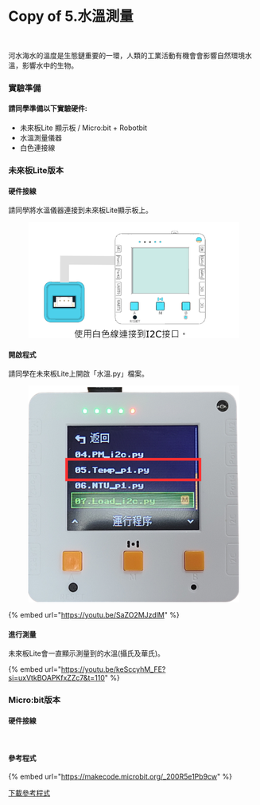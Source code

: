 # Copy of 5.水溫測量

<figure><img src="https://files.gitbook.com/v0/b/gitbook-x-prod.appspot.com/o/spaces%2F6uJvpXC43onNIIwhMlWo%2Fuploads%2Fwfrwq78znTkMbFksBsIP%2Fimage.png?alt=media&#x26;token=27978591-caf9-44be-b4e8-68ee866e0d10" alt=""><figcaption></figcaption></figure>

河水海水的溫度是生態鏈重要的一環，人類的工業活動有機會會影響自然環境水溫，影響水中的生物。

### 實驗準備

#### 請同學準備以下實驗硬件:

* 未來板Lite 顯示板 / Micro:bit + Robotbit
* 水溫測量儀器
* 白色連接線

### 未來板Lite版本

#### 硬件接線

請同學將水溫儀器連接到未來板Lite顯示板上。

<figure><img src="../.gitbook/assets/watertemp_wiring (1).png" alt=""><figcaption></figcaption></figure>

#### 開啟程式

請同學在未來板Lite上開啟「水溫.py」檔案。

<figure><img src="../.gitbook/assets/image (4).png" alt=""><figcaption></figcaption></figure>

{% embed url="https://youtu.be/SaZO2MJzdlM" %}

#### 進行測量

未來板Lite會一直顯示測量到的水溫(攝氏及華氏)。

{% embed url="https://youtu.be/keSccyhM_FE?si=uxVtkBOAPKfxZZc7&t=110" %}

### Micro:bit版本

#### 硬件接線

<figure><img src="https://sharinghub.kittenbot.hk/~gitbook/image?url=https%3A%2F%2Fkittenbothk.readthedocs.io%2Fen%2Flatest%2F_images%2Fwatertemp_wire.png&#x26;width=768&#x26;dpr=1&#x26;quality=100&#x26;sign=cc215f6&#x26;sv=1" alt=""><figcaption></figcaption></figure>

#### 參考程式

{% embed url="https://makecode.microbit.org/_200R5e1Pb9cw" %}

[下載參考程式](https://makecode.microbit.org/_200R5e1Pb9cw)
